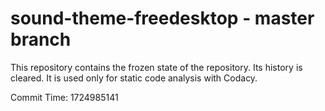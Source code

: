 # sound-theme-freedesktop - master branch

This repository contains the frozen state of the repository.
Its history is cleared. It is used only for static code
analysis with Codacy.

Commit Time: 1724985141
